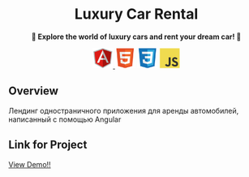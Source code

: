 <h1 align="center">Luxury Car Rental</h1>

<p align="center">
  <strong>🚗 Explore the world of luxury cars and rent your dream car! 🌟</strong>
</p>

<p align="center">
  <a href="https://your-website-url.com" target="_blank" rel="noopener noreferrer">
    <img src="https://raw.githubusercontent.com/devicons/devicon/master/icons/angularjs/angularjs-original.svg" alt="Angular" width="40" height="40">
  </a>
  <img src="https://raw.githubusercontent.com/devicons/devicon/master/icons/html5/html5-original.svg" alt="HTML" width="40" height="40">
  <img src="https://raw.githubusercontent.com/devicons/devicon/master/icons/css3/css3-original.svg" alt="CSS" width="40" height="40">
  <img src="https://raw.githubusercontent.com/devicons/devicon/master/icons/javascript/javascript-original.svg" alt="JavaScript" width="40" height="40">
</p>

## Overview

Лендинг одностраничного приложения для аренды автомобилей, написанный с помощью Angular

## Link for Project
<p align="left">
  <a href="https://olgaolgar47.github.io/cars-hw/" target="_blank" rel="noopener noreferrer">
    View Demo!!
  </a>
</p>





